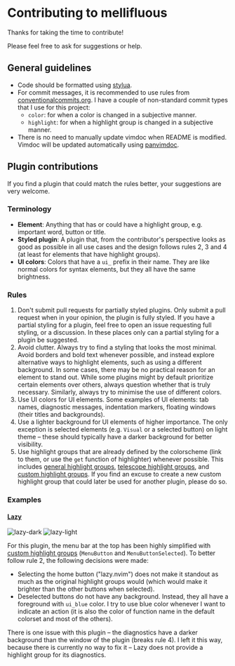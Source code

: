 # Contributing to mellifluous

Thanks for taking the time to contribute!

Please feel free to ask for suggestions or help.

## General guidelines
- Code should be formatted using [stylua](https://github.com/johnnymorganz/stylua).
- For commit messages, it is recommended to use rules from [conventionalcommits.org](https://www.conventionalcommits.org/). I have a couple of non-standard commit types that I use for this project:
    - `color`: for when a color is changed in a subjective manner.
    - `highlight`: for when a highlight group is changed in a subjective manner.
- There is no need to manually update vimdoc when README is modified. Vimdoc will be updated automatically using [panvimdoc](https://github.com/kdheepak/panvimdoc).

## Plugin contributions
If you find a plugin that could match the rules better, your suggestions are very welcome.

### Terminology
- **Element**: Anything that has or could have a highlight group, e.g. important word, button or title.
- **Styled plugin**: A plugin that, from the contributor's perspective looks as good as possible in all use cases and the design follows rules 2, 3 and 4 (at least for elements that have highlight groups).
- **UI colors**: Colors that have a `ui_` prefix in their name. They are like normal colors for syntax elements, but they all have the same brightness.

### Rules
1. Don't submit pull requests for partially styled plugins. Only submit a pull request when in your opinion, the plugin is fully styled. If you have a partial styling for a plugin, feel free to open an issue requesting full styling, or a discussion. In these places only can a partial styling for a plugin be suggested.
2. Avoid clutter. Always try to find a styling that looks the most minimal. Avoid borders and bold text whenever possible, and instead explore alternative ways to highlight elements, such as using a different background. In some cases, there may be no practical reason for an element to stand out. While some plugins might by default prioritize certain elements over others, always question whether that is truly necessary. Similarly, always try to minimise the use of different colors.
3. Use UI colors for UI elements. Some examples of UI elements: tab names, diagnostic messages, indentation markers, floating windows (their titles and backgrounds).
4. Use a lighter background for UI elements of higher importance. The only exception is selected elements (e.g. `Visual` or a selected button) on light theme – these should typically have a darker background for better visibility.
5. Use highlight groups that are already defined by the colorscheme (link to them, or use the `get` function of highlighter) whenever possible. This includes [general highlight groups](./lua/mellifluous/highlights/general.lua), [telescope highlight groups](./lua/mellifluous/highlights/plugins/telescope.lua), and [custom highlight groups](./lua/mellifluous/highlights/custom_groups.lua). If you find an excuse to create a new custom highlight group that could later be used for another plugin, please do so.

### Examples

#### [Lazy](./lua/mellifluous/highlights/plugins/lazy.lua)
![lazy-dark](https://github.com/user-attachments/assets/412f3c35-ca70-4188-bf56-8dd6287d09c8)
![lazy-light](https://github.com/user-attachments/assets/5ac76ee9-7382-42cc-a6fc-1d457fa31318)

For this plugin, the menu bar at the top has been highly simplified with [custom highlight groups](./lua/mellifluous/highlights/custom_groups.lua) (`MenuButton` and `MenuButtonSelected`). To better follow rule 2, the following decisions were made:
- Selecting the home button ("lazy.nvim") does not make it standout as much as the original highlight groups would (which would make it brighter than the other buttons when selected).
- Deselected buttons do not have any background. Instead, they all have a foreground with `ui_blue` color. I try to use blue color whenever I want to indicate an action (it is also the color of function name in the default colorset and most of the others).

There is one issue with this plugin – the diagnostics have a darker background than the window of the plugin (breaks rule 4). I left it this way, because there is currently no way to fix it – Lazy does not provide a highlight group for its diagnostics.
